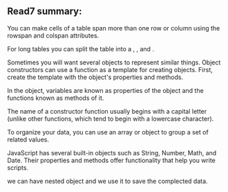 ## Read7 summary:

You can make cells of a table span more than one row or column using the rowspan and colspan attributes.

For long tables you can split the table into a <thead>, <tbody>, and <tfoot>.


Sometimes you will want several objects to represent similar things. Object constructors can use a function as a template for creating objects. First, create the template with the object's properties and methods.

In the object, variables are known as properties of the object and the functions known as methods of it.

The name of a constructor function usually begins with a capital letter (unlike other functions, which tend to begin with a lowercase character).

To organize your data, you can use an array or object to group a set of related values.

JavaScript has several built-in objects such as String, Number, Math, and Date. Their properties and methods offer functionality that help you write scripts.

we can have nested object and we use it to save the complected data. 